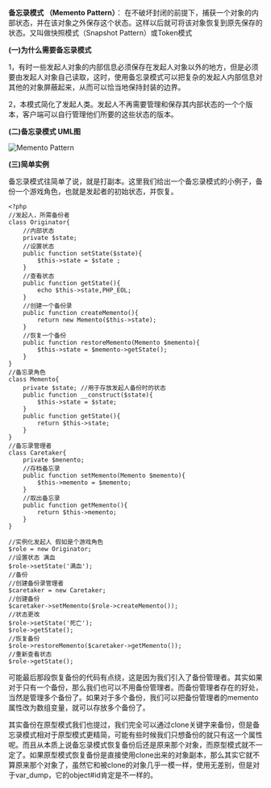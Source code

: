 **备忘录模式 （Memento Pattern）**： 在不破坏封闭的前提下，捕获一个对象的内部状态，并在该对象之外保存这个状态。这样以后就可将该对象恢复到原先保存的状态。又叫做快照模式（Snapshot Pattern）或Token模式

**(一)为什么需要备忘录模式**

1，有时一些发起人对象的内部信息必须保存在发起人对象以外的地方，但是必须要由发起人对象自己读取，这时，使用备忘录模式可以把复杂的发起人内部信息对其他的对象屏蔽起来，从而可以恰当地保持封装的边界。

2，本模式简化了发起人类。发起人不再需要管理和保存其内部状态的一个个版本，客户端可以自行管理他们所要的这些状态的版本。

**(二)备忘录模式 UML图**

![Memento Pattern](http://upload-images.jianshu.io/upload_images/5261067-cf7945e0a408b568.png?imageMogr2/auto-orient/strip%7CimageView2/2/w/1240)


**(三)简单实例**

备忘录模式往简单了说，就是打副本。这里我们给出一个备忘录模式的小例子，备份一个游戏角色，也就是发起者的初始状态，并恢复。

```
<?php
//发起人，所需备份者
class Originator{
    //内部状态
    private $state;
    //设置状态
    public function setState($state){
        $this->state = $state ;
    }
    //查看状态
    public function getState(){
        echo $this->state,PHP_EOL;
    }
    //创建一个备份录
    public function createMemento(){
        return new Memento($this->state);
    }
    //恢复一个备份
    public function restoreMemento(Memento $memento){
        $this->state = $memento->getState();
    }
}
//备忘录角色
class Memento{
    private $state; //用于存放发起人备份时的状态
    public function __construct($state){
        $this->state = $state;
    }
    public function getState(){
        return $this->state;
    }
}
//备忘录管理者
class Caretaker{
    private $menento;
    //存档备忘录
    public function setMemento(Memento $memento){
        $this->memento = $memento;
    }
    //取出备忘录
    public function getMemento(){
        return $this->memento;
    }
}

//实例化发起人 假如是个游戏角色
$role = new Originator;
//设置状态 满血
$role->setState('满血');
//备份
//创建备份录管理者
$caretaker = new Caretaker;
//创建备份
$caretaker->setMemento($role->createMemento());
//状态更改
$role->setState('死亡');
$role->getState();
//恢复备份
$role->restoreMemento($caretaker->getMemento());
//重新查看状态
$role->getState();
```


可能最后那段恢复备份的代码有点绕，这是因为我们引入了备份管理者。其实如果对于只有一个备份，那么我们也可以不用备份管理者。而备份管理者存在的好处，当然是管理多个备份了。如果对于多个备份，我们可以把备份管理者的memento属性改为数组变量，就可以存放多个备份了。

其实备份在原型模式我们也提过，我们完全可以通过clone关键字来备份，但是备忘录模式相对于原型模式更精简，可能有些时候我们只想备份的就只有这一个属性呢。而且从本质上说备忘录模式恢复备份后还是原来那个对象，而原型模式就不一定了。如果原型模式恢复备份是直接使用clone出来的对象副本，那么其实它就不算原来那个对象了，虽然它和被clone的对象几乎一模一样，使用无差别，但是对于var_dump，它的object#id肯定是不一样的。
